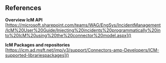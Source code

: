 ## References

**Overview IcM API**
[https://microsoft.sharepoint.com/teams/WAG/EngSys/IncidentManagement/IcM%20User%20Guide/Injecting%20incidents%20programmatically%20into%20IcM%20using%20the%20connector%20model.aspx]()

**IcM Packages and repositories**
[https://icm.ad.msft.net/imp/v3/support/Connectors-amp-Developers/ICM-supported-librariespackages]()
